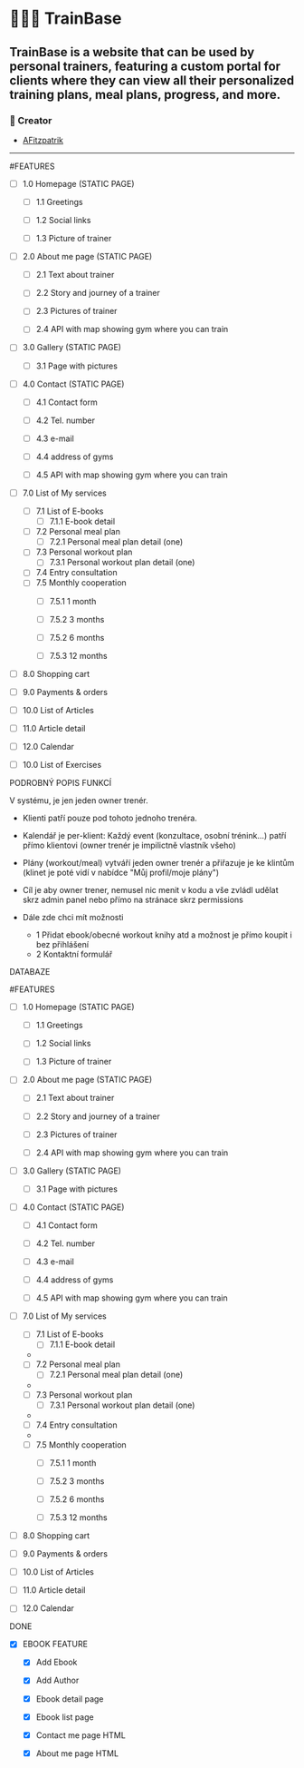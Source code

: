 # 🏋🏼‍♂️ TrainBase

TrainBase is a website that can be used by personal trainers,
featuring a custom portal for clients where they can view all their personalized training plans, meal plans, progress, and more.
---

### 👥 Creator
- [AFitzpatrik](https://github.com/AFitzpatrik)
---



#FEATURES

-[ ] 1.0 Homepage (STATIC PAGE)
  - [ ] 1.1 Greetings
  - [ ] 1.2 Social links
  - [ ] 1.3 Picture of trainer
  
 
-[ ] 2.0 About me page (STATIC PAGE)
  - [ ] 2.1 Text about trainer
  - [ ] 2.2 Story and journey of a trainer
  - [ ] 2.3 Pictures of trainer
  - [ ] 2.4 API with map showing gym where you can train
  

-[ ] 3.0 Gallery (STATIC PAGE)
  - [ ] 3.1 Page with pictures
  

-[ ] 4.0 Contact (STATIC PAGE)
  - [ ] 4.1 Contact form
  - [ ] 4.2 Tel. number
  - [ ] 4.3 e-mail
  - [ ] 4.4 address of gyms
  - [ ] 4.5 API with map showing gym where you can train
  

-[ ] 7.0 List of My services
  - [ ] 7.1 List of E-books
    - [ ] 7.1.1 E-book detail
  -[ ] 7.2 Personal meal plan
    - [ ] 7.2.1 Personal meal plan detail (one)
  -[ ] 7.3 Personal workout plan
    - [ ] 7.3.1 Personal workout plan detail (one)
  -[ ] 7.4 Entry consultation
  -[ ] 7.5 Monthly cooperation
    - [ ] 7.5.1 1 month
    - [ ] 7.5.2 3 months
    - [ ] 7.5.2 6 months
    - [ ] 7.5.3 12 months



-[ ] 8.0 Shopping cart


-[ ] 9.0 Payments & orders


-[ ] 10.0 List of Articles


- [ ] 11.0 Article detail


- [ ] 12.0 Calendar

-[ ] 10.0 List of Exercises



PODROBNÝ POPIS FUNKCÍ

V systému, je jen jeden owner trenér. 
- Klienti patří pouze pod tohoto jednoho trenéra.
- Kalendář je per-klient: Každý event (konzultace, osobní trénink...) patří přímo klientovi (owner trenér je impilictně vlastník všeho)
- Plány (workout/meal) vytváří jeden owner trenér a přiřazuje je ke klintům (klinet je poté vidí v nabídce "Můj profil/moje plány")

- Cíl je aby owner trener, nemusel nic menit v kodu a vše zvládl udělat skrz admin panel nebo přímo na stránace skrz permissions

- Dále zde chci mít možnosti
  - 1 Přidat ebook/obecné workout knihy atd a možnost je přímo koupit i bez přihlášení
  - 2 Kontaktní formulář






DATABAZE



#FEATURES

-[ ] 1.0 Homepage (STATIC PAGE)
  - [ ] 1.1 Greetings
  - [ ] 1.2 Social links
  - [ ] 1.3 Picture of trainer
  
 
-[ ] 2.0 About me page (STATIC PAGE)
  - [ ] 2.1 Text about trainer
  - [ ] 2.2 Story and journey of a trainer
  - [ ] 2.3 Pictures of trainer
  - [ ] 2.4 API with map showing gym where you can train
  

-[ ] 3.0 Gallery (STATIC PAGE)
  - [ ] 3.1 Page with pictures
  

-[ ] 4.0 Contact (STATIC PAGE)
  - [ ] 4.1 Contact form
  - [ ] 4.2 Tel. number
  - [ ] 4.3 e-mail
  - [ ] 4.4 address of gyms
  - [ ] 4.5 API with map showing gym where you can train
  

-[ ] 7.0 List of My services
  - [ ] 7.1 List of E-books
    - [ ] 7.1.1 E-book detail
  -
  - [ ] 7.2 Personal meal plan
    - [ ] 7.2.1 Personal meal plan detail (one)
  -
  - [ ] 7.3 Personal workout plan
    - [ ] 7.3.1 Personal workout plan detail (one)
  -
  - [ ] 7.4 Entry consultation
  -
  - [ ] 7.5 Monthly cooperation
    - [ ] 7.5.1 1 month
    - [ ] 7.5.2 3 months
    - [ ] 7.5.2 6 months
    - [ ] 7.5.3 12 months



-[ ] 8.0 Shopping cart


-[ ] 9.0 Payments & orders


-[ ] 10.0 List of Articles


- [ ] 11.0 Article detail


- [ ] 12.0 Calendar




DONE

- [x] EBOOK FEATURE
  - [x] Add Ebook
  - [x] Add Author
  - [x] Ebook detail page
  - [x] Ebook list page
  - [x] Contact me page HTML
  - [x] About me page HTML







